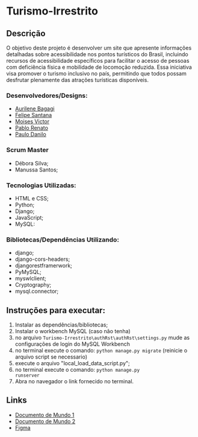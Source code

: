 # Turismo-Irrestrito

## Descrição 

  O objetivo deste projeto é desenvolver um site que apresente informações detalhadas sobre acessibilidade nos pontos turísticos do Brasil, incluindo recursos de acessibilidade específicos para facilitar o acesso de pessoas com deficiência física e mobilidade de locomoção reduzida. Essa iniciativa visa promover o turismo inclusivo no país, permitindo que todos possam desfrutar plenamente das atrações turísticas disponíveis.

### Desenvolvedores/Designs:

* [Aurilene Bagagi](https://github.com/AurileneBagagi)
* [Felipe Santana](https://github.com/FelipeSantanaC)
* [Moises Victor](https://github.com/grsmth)
* [Pablo Renato](https://github.com/pablorenato1)
* [Paulo Danilo](https://github.com/DanCostaDev)

### Scrum Master

* Débora Silva;
* Manussa Santos;

### Tecnologias Utilizadas:

* HTML e CSS;
* Python;
* Django;
* JavaScript;
* MySQL:

### Bibliotecas/Dependências Utilizando:
* django;
* django-cors-headers;
* djangorestframerwork;
* PyMySQL;
* myswlclient;
* Cryptography;
* mysql.connector;

## Instruções para executar:
1. Instalar as dependências/bibliotecas;
2. Instalar o workbench MySQL (caso não tenha)
3. no arquivo <code>Turismo-Irrestrito\authRst\authRst\settings.py</code> mude as configurações de login do MySQL Workbench
4. no terminal execute o comando: 
<code>python manage.py migrate</code> (reinicie o arquivo script se necessario)
5. execute o arquivo "local_load_data_script.py";
6.  no terminal execute o comando: <code>python manage.py runserver</code>
7. Abra no navegador o link fornecido no terminal.


## Links 
 * [Documento de Mundo 1](https://docs.google.com/document/d/1NyoPbm1Cc-jSzbUFaru6h2K9LdEqGA79/edit?usp=sharing&ouid=110610291022572092661&rtpof=true&sd=true)
 * [Documento de Mundo 2](https://docs.google.com/document/d/1PWRJfIv5IvN_1KUZzdfgiUhVWz1Dld5eim9Esznjx48/edit?usp=sharing)
 * [Figma](https://www.figma.com/file/JSrrzlbrsX94QOypEgXmlX/Turismo-irrestrito?type=design&node-id=97%3A280&mode=design&t=pUpldU4E2aDbvOrh-1)
 

